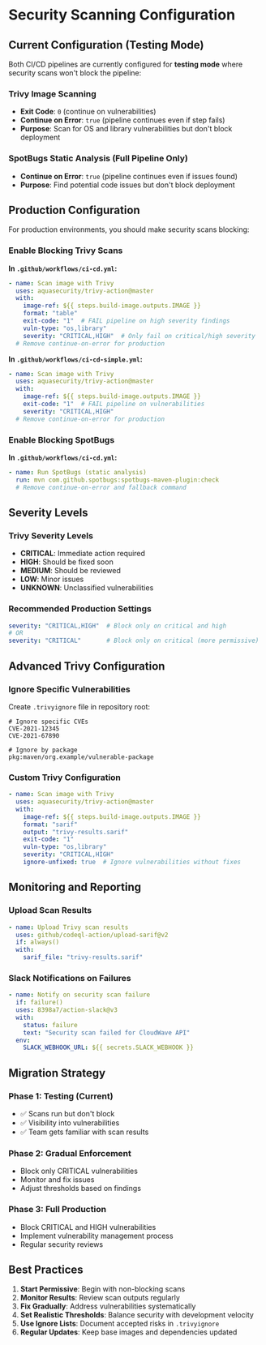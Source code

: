 # Security Scanning Configuration

## Current Configuration (Testing Mode)

Both CI/CD pipelines are currently configured for **testing mode** where security scans won't block the pipeline:

### Trivy Image Scanning
- **Exit Code**: `0` (continue on vulnerabilities)
- **Continue on Error**: `true` (pipeline continues even if step fails)
- **Purpose**: Scan for OS and library vulnerabilities but don't block deployment

### SpotBugs Static Analysis (Full Pipeline Only)
- **Continue on Error**: `true` (pipeline continues even if issues found)
- **Purpose**: Find potential code issues but don't block deployment

## Production Configuration

For production environments, you should make security scans blocking:

### Enable Blocking Trivy Scans

**In `.github/workflows/ci-cd.yml`:**
```yaml
- name: Scan image with Trivy
  uses: aquasecurity/trivy-action@master
  with:
    image-ref: ${{ steps.build-image.outputs.IMAGE }}
    format: "table"
    exit-code: "1"  # FAIL pipeline on high severity findings
    vuln-type: "os,library"
    severity: "CRITICAL,HIGH"  # Only fail on critical/high severity
  # Remove continue-on-error for production
```

**In `.github/workflows/ci-cd-simple.yml`:**
```yaml
- name: Scan image with Trivy
  uses: aquasecurity/trivy-action@master
  with:
    image-ref: ${{ steps.build-image.outputs.IMAGE }}
    exit-code: "1"  # FAIL pipeline on vulnerabilities
    severity: "CRITICAL,HIGH"
  # Remove continue-on-error for production
```

### Enable Blocking SpotBugs

**In `.github/workflows/ci-cd.yml`:**
```yaml
- name: Run SpotBugs (static analysis)
  run: mvn com.github.spotbugs:spotbugs-maven-plugin:check
  # Remove continue-on-error and fallback command
```

## Severity Levels

### Trivy Severity Levels
- **CRITICAL**: Immediate action required
- **HIGH**: Should be fixed soon
- **MEDIUM**: Should be reviewed
- **LOW**: Minor issues
- **UNKNOWN**: Unclassified vulnerabilities

### Recommended Production Settings
```yaml
severity: "CRITICAL,HIGH"  # Block only on critical and high
# OR
severity: "CRITICAL"       # Block only on critical (more permissive)
```

## Advanced Trivy Configuration

### Ignore Specific Vulnerabilities
Create `.trivyignore` file in repository root:
```
# Ignore specific CVEs
CVE-2021-12345
CVE-2021-67890

# Ignore by package
pkg:maven/org.example/vulnerable-package
```

### Custom Trivy Configuration
```yaml
- name: Scan image with Trivy
  uses: aquasecurity/trivy-action@master
  with:
    image-ref: ${{ steps.build-image.outputs.IMAGE }}
    format: "sarif"
    output: "trivy-results.sarif"
    exit-code: "1"
    vuln-type: "os,library"
    severity: "CRITICAL,HIGH"
    ignore-unfixed: true  # Ignore vulnerabilities without fixes
```

## Monitoring and Reporting

### Upload Scan Results
```yaml
- name: Upload Trivy scan results
  uses: github/codeql-action/upload-sarif@v2
  if: always()
  with:
    sarif_file: "trivy-results.sarif"
```

### Slack Notifications on Failures
```yaml
- name: Notify on security scan failure
  if: failure()
  uses: 8398a7/action-slack@v3
  with:
    status: failure
    text: "Security scan failed for CloudWave API"
  env:
    SLACK_WEBHOOK_URL: ${{ secrets.SLACK_WEBHOOK }}
```

## Migration Strategy

### Phase 1: Testing (Current)
- ✅ Scans run but don't block
- ✅ Visibility into vulnerabilities
- ✅ Team gets familiar with scan results

### Phase 2: Gradual Enforcement
- Block only CRITICAL vulnerabilities
- Monitor and fix issues
- Adjust thresholds based on findings

### Phase 3: Full Production
- Block CRITICAL and HIGH vulnerabilities
- Implement vulnerability management process
- Regular security reviews

## Best Practices

1. **Start Permissive**: Begin with non-blocking scans
2. **Monitor Results**: Review scan outputs regularly
3. **Fix Gradually**: Address vulnerabilities systematically
4. **Set Realistic Thresholds**: Balance security with development velocity
5. **Use Ignore Lists**: Document accepted risks in `.trivyignore`
6. **Regular Updates**: Keep base images and dependencies updated